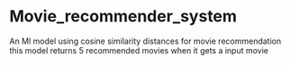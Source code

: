 # Movie_recommender_system
An Ml model using cosine similarity distances for movie recommendation
this model returns 5 recommended movies when it gets a input movie
